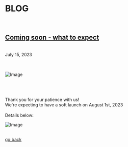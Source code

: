 # **BLOG**

<br>

## [Coming soon - what to expect](#)
<br>
July 15, 2023
<br><br><br>

![Image](https://github.com/ponponderp/portfolio_assignment/assets/38149022/89de56bc-4c96-4c38-a021-6a8f1553b9ce)

<br><br><br>
Thank you for your patience with us!
<br>
We're expecting to have a soft launch on August 1st, 2023
<br><br>
Details below:

![Image](https://github.com/ponponderp/portfolio_assignment/assets/38149022/ac5c4f64-d63d-4a8d-a5fa-fae54514df19)
<br><br>

[go back](https://njit-wis.github.io/coffee_site/blog)

